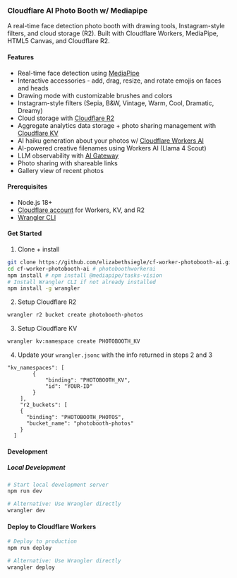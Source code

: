 ### Cloudflare AI Photo Booth w/ Mediapipe 
A real-time face detection photo booth with drawing tools, Instagram-style filters, and cloud storage (R2). Built with Cloudflare Workers, MediaPipe, HTML5 Canvas, and Cloudflare R2.

#### Features

- Real-time face detection using [MediaPipe](https://ai.google.dev/edge/mediapipe/solutions/vision/face_detector/web_js)
- Interactive accessories - add, drag, resize, and rotate emojis on faces and heads
- Drawing mode with customizable brushes and colors
- Instagram-style filters (Sepia, B&W, Vintage, Warm, Cool, Dramatic, Dreamy)
- Cloud storage with [Cloudflare R2](https://developers.cloudflare.com/r2/)
- Aggregate analytics data storage + photo sharing management with [Cloudflare KV](https://developers.cloudflare.com/kv/)
- AI haiku generation about your photos w/ [Cloudflare Workers AI](https://developers.cloudflare.com/workers-ai/models/llama-4-scout-17b-16e-instruct/)
- AI-powered creative filenames using Workers AI (Llama 4 Scout)
- LLM observability with [AI Gateway](https://developers.cloudflare.com/ai-gateway/)
- Photo sharing with shareable links
- Gallery view of recent photos

#### Prerequisites

- Node.js 18+
- [Cloudflare account](https://dash.cloudflare.com/sign-up) for Workers, KV, and R2
- [Wrangler CLI](https://developers.cloudflare.com/workers/wrangler/install-and-update/)

#### Get Started
1. Clone + install
```bash
git clone https://github.com/elizabethsiegle/cf-worker-photobooth-ai.git
cd cf-worker-photobooth-ai # photoboothworkerai
npm install # npm install @mediapipe/tasks-vision
# Install Wrangler CLI if not already installed
npm install -g wrangler
```
2. Setup Cloudflare R2
```bash
wrangler r2 bucket create photobooth-photos
```

3. Setup Cloudflare KV
```bash
wrangler kv:namespace create PHOTOBOOTH_KV 
```

4. Update your `wrangler.jsonc` with the info returned in steps 2 and 3
```jsonc
"kv_namespaces": [
		{ 
			"binding": "PHOTOBOOTH_KV",
			"id": "YOUR-ID"
		}
	],
	"r2_buckets": [
    {
      "binding": "PHOTOBOOTH_PHOTOS",
      "bucket_name": "photobooth-photos"
    }
  ]
```

#### Development
##### Local Development
```bash
# Start local development server
npm run dev

# Alternative: Use Wrangler directly
wrangler dev
```

#### Deploy to Cloudflare Workers
```bash
# Deploy to production
npm run deploy

# Alternative: Use Wrangler directly
wrangler deploy
```